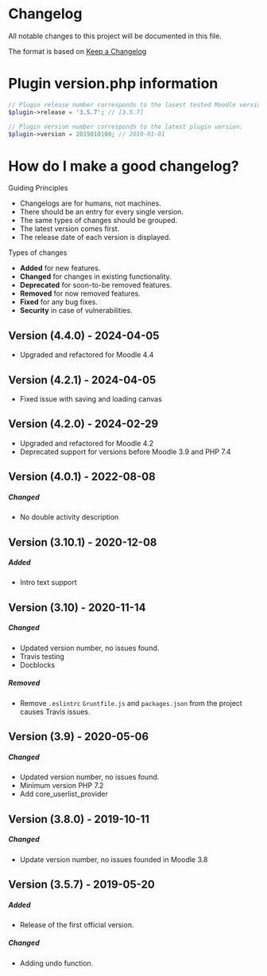 # Changelog
All notable changes to this project will be documented in this file.

The format is based on [Keep a Changelog](https://keepachangelog.com/en/1.0.0/)

# Plugin version.php information
```php
// Plugin release number corresponds to the lasest tested Moodle version in which the plugin has been tested.
$plugin->release = '3.5.7'; // [3.5.7]

// Plugin version number corresponds to the latest plugin version.
$plugin->version = 2019010100; // 2019-01-01
```

# How do I make a good changelog?
Guiding Principles
* Changelogs are for humans, not machines.
* There should be an entry for every single version.
* The same types of changes should be grouped.
* The latest version comes first.
* The release date of each version is displayed.

Types of changes
* **Added** for new features.
* **Changed** for changes in existing functionality.
* **Deprecated** for soon-to-be removed features.
* **Removed** for now removed features.
* **Fixed** for any bug fixes.
* **Security** in case of vulnerabilities.

## Version (4.4.0) - 2024-04-05
- Upgraded and refactored for Moodle 4.4

## Version (4.2.1) - 2024-04-05
- Fixed issue with saving and loading canvas

## Version (4.2.0) - 2024-02-29
- Upgraded and refactored for Moodle 4.2
- Deprecated support for versions before Moodle 3.9 and PHP 7.4

## Version (4.0.1) - 2022-08-08
##### Changed
- No double activity description 

## Version (3.10.1) - 2020-12-08

##### Added
- Intro text support

## Version (3.10) - 2020-11-14

##### Changed
- Updated version number, no issues found.
- Travis testing 
- Docblocks

##### Removed
- Remove `.eslintrc` `Gruntfile.js` and `packages.json` from the project causes Travis issues.

## Version (3.9) - 2020-05-06

##### Changed
- Updated version number, no issues found.
- Minimum version PHP 7.2
- Add core_userlist_provider

## Version (3.8.0) - 2019-10-11
##### Changed
- Update version number, no issues founded in Moodle 3.8


## Version (3.5.7) - 2019-05-20
##### Added
- Release of the first official version.

##### Changed
- Adding undo function.
